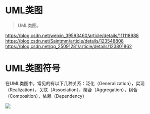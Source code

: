 # UML类图

> UML类图。

https://blog.csdn.net/weixin_39593460/article/details/111118988
https://blog.csdn.net/Saintmm/article/details/123548808
https://blog.csdn.net/qq_25091281/article/details/123801862

# UML类图符号

在UML类图中，常见的有以下几种关系：泛化（Generalization），实现（Realization），关联（Association），聚合（Aggregation），组合（Composition），依赖（Dependency）

![](/_images/programming/designpattern/UML箭头含义.png)